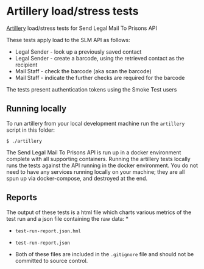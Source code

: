 # Artillery load/stress tests
[Artillery](https://artillery.io) load/stress tests for Send Legal Mail To Prisons API

These tests apply load to the SLM API as follows:

* Legal Sender - look up a previously saved contact
* Legal Sender - create a barcode, using the retrieved contact as the recipient
* Mail Staff - check the barcode (aka scan the barcode)
* Mail Staff - indicate the further checks are required for the barcode

The tests present authentication tokens using the Smoke Test users

## Running locally
To run artillery from your local development machine run the `artillery` script in this folder:
```
$ ./artillery
```
The Send Legal Mail To Prisons API is run up in a docker environment complete with all supporting containers. Running
the artillery tests locally runs the tests against the API running in the docker environment. You do not need to have
any services running locally on your machine; they are all spun up via docker-compose, and destroyed at the end.

## Reports
The output of these tests is a html file which charts various metrics of the test run and a json file containing the raw
data:
* 
* `test-run-report.json.hml`
* `test-run-report.json`

* Both of these files are included in the `.gitignore` file and should not be committed to source control.



